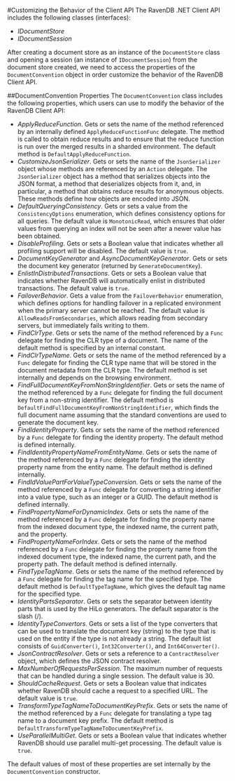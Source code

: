 #Customizing the Behavior of the Client API
The RavenDB .NET Client API includes the following classes (interfaces):

- <em>IDocumentStore</em>
- <em>IDocumentSession</em>

After creating a document store as an instance of the `DocumentStore` class and opening a session (an instance of `IDocumentSession`) from the document store created, we need to access the properties of the `DocumentConvention` object in order customize the behavior of the RavenDB Client API.

##DocumentConvention Properties
The `DocumentConvention` class includes the following properties, which users can use to modify the behavior of the RavenDB Client API:

- <em>ApplyReduceFunction</em>. Gets or sets the name of the method referenced by an internally defined `ApplyReduceFunctionFunc` delegate. The method is called to obtain reduce results and to ensure that the reduce function is run over the merged results in a sharded environment. The default method is `DefaultApplyReduceFunction`.
- <em>CustomizeJsonSerializer</em>. Gets or sets the name of the `JsonSerializer` object whose methods are referenced by an `Action` delegate. The `JsonSerializer` object has a method that serializes objects into the JSON format, a method that deserializes objects from it, and, in particular, a method that obtains reduce results for anonymous objects. These methods define how objects are encoded into JSON.
- <em>DefaultQueryingConsistency</em>. Gets or sets a value from the `ConsistencyOptions` enumeration, which defines consistency options for all queries. The default value is `MonotonicRead`, which ensures that older values from querying an index will not be seen after a newer value has been obtained.
- <em>DisableProfiling</em>. Gets or sets a Boolean value that indicates whether all profiling support will be disabled. The default value is `true`. 
- <em>DocumentKeyGenerator</em> and <em>AsyncDocumentKeyGenerator</em>. Gets or sets the document key generator (returned by `GenerateDocumentKey`).
- <em>EnlistInDistributedTransactions</em>. Gets or sets a Boolean value that indicates whether RavenDB will automatically enlist in distributed transactions. The default value is `true`.
- <em>FailoverBehavior</em>. Gets a value from the  `FailoverBehavior` enumeration, which defines options for handling failover in a replicated environment when the primary server cannot be reached. The default value is `AllowReadsFromSecondaries`, which allows reading from secondary servers, but immediately fails writing to them.
- <em>FindClrType</em>. Gets or sets the name of the method referenced by a `Func` delegate for finding the CLR type of a document. The name of the default method is specified by an internal constant.
- <em>FindClrTypeName</em>. Gets or sets the name of the method referenced by a `Func` delegate for finding the CLR type name that will be stored in the document metadata from the CLR type. The default method is set internally and depends on the browsing environment.
- <em>FindFullDocumentKeyFromNonStringIdentifier</em>. Gets or sets the name of the method referenced by a `Func` delegate for finding the full document key from a non-string identifier. The default method is `DefaultFindFullDocumentKeyFromNonStringIdentifier`, which finds the full document name assuming that the standard conventions are used to generate the document key.
- <em>FindIdentityProperty</em>. Gets or sets the name of the method referenced by a `Func` delegate for finding the identity property. The default method is defined internally.
- <em>FindIdentityPropertyNameFromEntityName</em>. Gets or sets the name of the method referenced by a `Func` delegate for finding the identity property name from the entity name. The default method is defined internally.
- <em>FindIdValuePartForValueTypeConversion</em>. Gets or sets the name of the method referenced by a `Func` delegate  for converting a string identifier into a value type, such as an integer or a GUID. The default method is defined internally.
- <em>FindPropertyNameForDynamicIndex</em>. Gets or sets the name of the method referenced by a `Func` delegate for finding the property name from the indexed document type, the indexed name, the current path, and the property.
- <em>FindPropertyNameForIndex</em>. Gets or sets the name of the method referenced by a `Func` delegate for finding the property name from the indexed document type, the indexed name, the current path, and the property path. The default method is defined internally.
- <em>FindTypeTagName</em>. Gets or sets the name of the method referenced by a `Func` delegate for finding the tag name for the specified type. The default method is `DefaultTypeTagName`, which gives the default tag name for the specified type.
- <em>IdentityPartsSeparator</em>. Gets or sets the  separator between identity parts that is used by the HiLo generators. The default separator is the slash (/).
- <em>IdentityTypeConvertors</em>. Gets or sets a list of the type converters that can be used to translate the document key (string) to the type that is used on the entity if the type is not already a string. The default list consists of `GuidConverter()`, `Int32Converter()`, and `Int64Converter()`.
- <em>JsonContractResolver</em>. Gets or sets a reference to a `ContractResolver` object, which defines the JSON contract resolver.
- <em>MaxNumberOfRequestsPerSession</em>. The maximum number of requests that can be handled during a single session. The default value is 30.
- <em>ShouldCacheRequest</em>. Gets or sets a Boolean value that indicates whether RavenDB should cache a request to a specified URL. The default value is `true`.
- <em>TransformTypeTagNameToDocumentKeyPrefix</em>. 
Gets or sets the name of the method referenced by a `Func` delegate for translating a type tag name to a document key prefix. The default method is `DefaultTransformTypeTagNameToDocumentKeyPrefix`.
- <em>UseParallelMultiGet</em>. Gets or sets a Boolean value that indicates whether RavenDB should use parallel multi-get processing. The default value is `true`. 

The default values of most of these properties are set internally by the <code>DocumentConvention</code> constructor.
